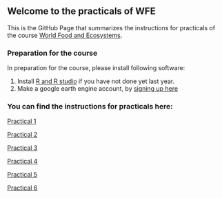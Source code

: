 
## Welcome to the practicals of WFE

This is the GitHub Page that summarizes the instructions for practicals of the course  [World Food and Ecosystems](https://canvas.uva.nl/courses/46220).


### Preparation for the course

In preparation for the course, please install following software: 
1. Install [R and R studio](http://cran.rstudio.com/) if you have not done yet last year.
2. Make a google earth engine account, by [signing up here](https://signup.earthengine.google.com/#!/) 

### You can find the instructions for practicals here: 
[Practical 1](/practical1/intro.html)

[Practical 2](/practical2/intro.md)

[Practical 3](https://cagecode.github.io/World-Food-Ecosystems/practical3/intro.html)

[Practical 4](https://cagecode.github.io/WFE-practicals/practical4/intro.html)

[Practical 5](https://cagecode.github.io/WFE-practicals/practical5/intro.html)

[Practical 6](https://cagecode.github.io/WFE-practicals/practical6/intro.html)
